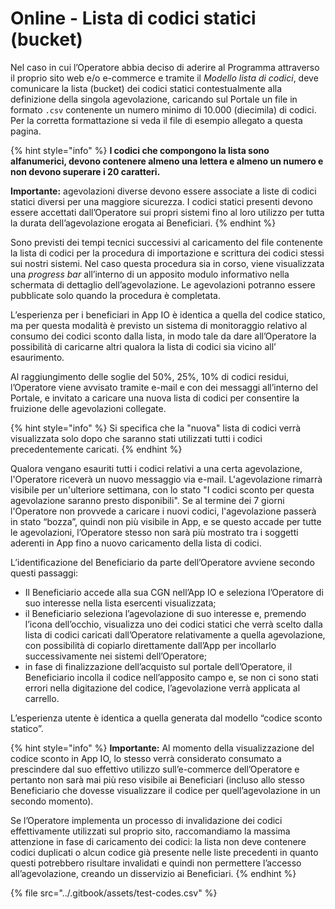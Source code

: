 # Online - Lista di codici statici (bucket)

Nel caso in cui l’Operatore abbia deciso di aderire al Programma attraverso il proprio sito web e/o e-commerce e tramite il _Modello lista di codici_, deve comunicare la lista (bucket) dei codici statici contestualmente alla definizione della singola agevolazione, caricando sul Portale un file in formato `.csv` contenente un numero minimo di 10.000 (diecimila) di codici. Per la corretta formattazione si veda il file di esempio allegato a questa pagina.

{% hint style="info" %}
**I codici che compongono la lista sono alfanumerici, devono contenere almeno una lettera e almeno un numero e non devono superare i 20 caratteri.**

**Importante:** agevolazioni diverse devono essere associate a liste di codici statici diversi per una maggiore sicurezza. I codici statici presenti devono essere accettati dall’Operatore sui propri sistemi fino al loro utilizzo per tutta la durata dell’agevolazione erogata ai Beneficiari.
{% endhint %}

Sono previsti dei tempi tecnici successivi al caricamento del file contenente la lista di codici per la procedura di importazione e scrittura dei codici stessi sui nostri sistemi. Nel caso questa procedura sia in corso, viene visualizzata una _progress bar_ all’interno di un apposito modulo informativo nella schermata di dettaglio dell’agevolazione. Le agevolazioni potranno essere pubblicate solo quando la procedura è completata.

L’esperienza per i beneficiari in App IO è  identica a quella del codice statico, ma per questa modalità è previsto un sistema di monitoraggio relativo al consumo dei codici sconto dalla lista, in modo tale da dare all’Operatore la possibilità di caricarne altri qualora la lista di codici sia vicino all’ esaurimento.

Al raggiungimento delle soglie del 50%, 25%, 10% di codici residui, l’Operatore viene avvisato tramite e-mail e con dei messaggi all’interno del Portale, e invitato a caricare una nuova lista di codici per consentire la fruizione delle agevolazioni collegate.&#x20;

{% hint style="info" %}
Si specifica che la "nuova" lista di codici verrà visualizzata solo dopo che saranno stati utilizzati tutti i codici precedentemente caricati.
{% endhint %}

Qualora vengano esauriti tutti i codici relativi a una certa agevolazione, l'Operatore riceverà un nuovo messaggio via e-mail. L'agevolazione rimarrà visibile per un'ulteriore settimana, con lo stato "I codici sconto per questa agevolazione saranno presto disponibili". Se al termine dei 7 giorni l'Operatore non provvede a caricare i nuovi codici, l'agevolazione passerà in stato “bozza”, quindi non più visibile in App, e se questo accade per tutte le agevolazioni, l’Operatore stesso non sarà più mostrato tra i soggetti aderenti in App fino a nuovo caricamento della lista di codici.

L’identificazione del Beneficiario da parte dell’Operatore avviene secondo questi passaggi:&#x20;

* Il Beneficiario accede alla sua CGN nell’App IO e seleziona l’Operatore di suo interesse nella lista esercenti visualizzata;&#x20;
* il Beneficiario seleziona l’agevolazione di suo interesse e, premendo l’icona dell’occhio, visualizza uno dei codici statici che verrà scelto dalla lista di codici caricati dall’Operatore relativamente a quella agevolazione, con possibilità di copiarlo direttamente dall’App per incollarlo successivamente nei sistemi dell’Operatore;&#x20;
* in fase di finalizzazione dell’acquisto sul portale dell’Operatore, il Beneficiario incolla il codice nell’apposito campo e, se non ci sono stati errori nella digitazione del codice, l’agevolazione verrà applicata al carrello.

L’esperienza utente è identica a quella generata dal modello “codice sconto statico”.

{% hint style="info" %}
**Importante:** Al momento della visualizzazione del codice sconto in App IO, lo stesso verrà considerato consumato a prescindere dal suo effettivo utilizzo sull’e-commerce dell’Operatore e pertanto non sarà mai più reso visibile ai Beneficiari (incluso allo stesso Beneficiario che dovesse visualizzare il codice per quell’agevolazione in un secondo momento).

Se l’Operatore implementa un processo di invalidazione dei codici effettivamente utilizzati sul proprio sito, raccomandiamo la massima attenzione in fase di caricamento dei codici: la lista non deve contenere codici duplicati o alcun codice già presente nelle liste precedenti in quanto questi potrebbero risultare invalidati e quindi non permettere l’accesso all’agevolazione, creando un disservizio ai Beneficiari.
{% endhint %}

{% file src="../.gitbook/assets/test-codes.csv" %}

